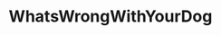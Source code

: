 ---
title: WhatsWrongWithYourDog
crosslinks:
- aww
- AnimalsBeingDerps
- PoliticalHumor
- videos
- empiredidnothingwrong
- MemeEconomy
- HailCorporate
- RedneckDadJokes
- toofers
- topnotchshitposting
- gifs
- woof_irl
- vizsla
- sploot
- likeus
- dogpictures
- cocainekitties
- WhyICorrectBryanPCox
- hmm
---